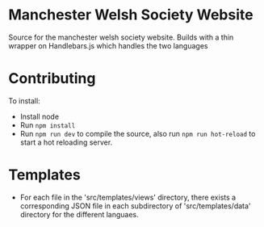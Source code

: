 # Manchester Welsh Society Website

Source for the manchester welsh society website.
Builds with a thin wrapper on Handlebars.js which handles the two languages

# Contributing

To install:
- Install node
- Run `npm install`
- Run `npm run dev` to compile the source, also run `npm run hot-reload` to start a hot reloading server.

# Templates

- For each file in the 'src/templates/views' directory, there exists a corresponding JSON file in each subdirectory of 'src/templates/data' directory for the different languaes.

